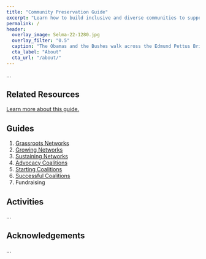 ```yaml
---
title: "Community Preservation Guide"
excerpt: "Learn how to build inclusive and diverse communities to support and advocate for historic preservation."
permalink: /
header:
  overlay_image: Selma-22-1280.jpg
  overlay_filter: "0.5"
  caption: "The Obamas and the Bushes walk across the Edmund Pettus Bridge in Selma, AL, 2015. [Official White House Photo by Lawrence Jackson](https://www.whitehouse.gov/blog/2015/03/09/behind-lens-selma-50-years-later) ([PD](https://creativecommons.org/publicdomain/mark/1.0/))"
  cta_label: "About"
  cta_url: "/about/"
---
```


...

## Related Resources

[Learn more about this guide.](/community/about/)

## Guides

1. [Grassroots Networks](/community/guides/grassroots-networks/)
2. [Growing Networks](/community/guides/growing-networks/)
3. [Sustaining Networks](/community/guides/sustaining-networks/)
4. [Advocacy Coalitions](/community/guides/advocacy-coalitions/)
5. [Starting Coalitions](/community/guides/starting-coalitions/)
6. [Successful Coalitions](/community/guides/successful-coalitions/)
7. Fundraising

## Activities

...

## Acknowledgements

...
